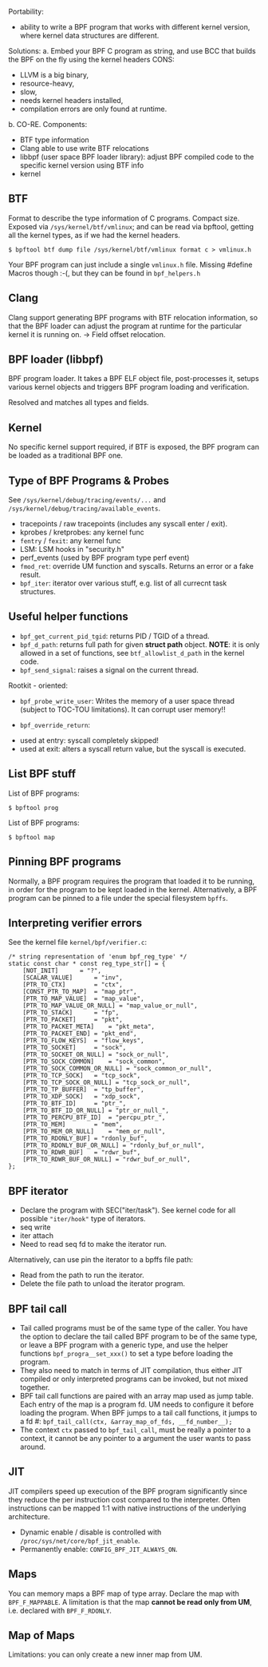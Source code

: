 Portability:
- ability to write a BPF program that works with different kernel version, where
kernel data structures are different.

Solutions:
a. Embed your BPF C program as string, and use BCC that builds the BPF on the fly
  using the kernel headers
CONS:
- LLVM is a big binary,
- resource-heavy,
- slow,
- needs kernel headers installed,
- compilation errors are only found at runtime.

b. CO-RE. Components:
- BTF type information
- Clang able to use write BTF relocations
- libbpf (user space BPF loader library): adjust BPF compiled code to the specific
  kernel version using BTF info
- kernel

## BTF
Format to describe the type information of C programs. Compact size.
Exposed via `/sys/kernel/btf/vmlinux`; and can be read via bpftool, getting all
the kernel types, as if we had the kernel headers.
```
$ bpftool btf dump file /sys/kernel/btf/vmlinux format c > vmlinux.h
```
Your BPF program can just include a single `vmlinux.h` file.
Missing #define Macros though :-(, but they can be found in `bpf_helpers.h`

## Clang
Clang support generating BPF programs with BTF relocation information, so that the
BPF loader can adjust the program at runtime for the particular kernel it is running on.
-> Field offset relocation.

## BPF loader (libbpf)
BPF program loader. It takes a BPF ELF object file, post-processes it, setups various
kernel objects and triggers BPF program loading and verification.

Resolved and matches all types and fields.

## Kernel
No specific kernel support required, if BTF is exposed, the BPF program can be loaded
as a traditional BPF one.

## Type of BPF Programs & Probes
See `/sys/kernel/debug/tracing/events/...` and `/sys/kernel/debug/tracing/available_events`.

- tracepoints / raw tracepoints (includes any syscall enter / exit).
- kprobes / kretprobes: any kernel func
- `fentry` / `fexit`: any kernel func
- LSM: LSM hooks in "security.h"
- perf_events (used by BPF program type perf event)
- `fmod_ret`: override UM function and syscalls. Returns an error or a fake result.
- `bpf_iter`: iterator over various stuff, e.g. list of all currecnt task structures.


## Useful helper functions
- `bpf_get_current_pid_tgid`: returns PID / TGID of a thread.
- `bpf_d_path`:  returns full path for given **struct path** object.
   **NOTE**: it is only allowed in a set of functions, see `btf_allowlist_d_path`
   in the kernel code.
- `bpf_send_signal`: raises a signal on the current thread.

Rootkit - oriented:
- `bpf_probe_write_user`: Writes the memory of a user space thread (subject to TOC-TOU limitations).
  It can corrupt user memory!!

- `bpf_override_return`:
 * used at entry: syscall completely skipped!
 * used at exit: alters a syscall return value, but the syscall is executed.


## List BPF stuff
List of BPF programs:
```
$ bpftool prog
```

List of BPF programs:
```
$ bpftool map
```

## Pinning BPF programs
Normally, a BPF program requires the program that loaded it to be running, in order
for the program to be kept loaded in the kernel.
Alternatively, a BPF program can be pinned to a file under the special filesystem
`bpffs`.

## Interpreting verifier errors
See the kernel file `kernel/bpf/verifier.c`:

```
/* string representation of 'enum bpf_reg_type' */
static const char * const reg_type_str[] = {
	[NOT_INIT]		= "?",
	[SCALAR_VALUE]		= "inv",
	[PTR_TO_CTX]		= "ctx",
	[CONST_PTR_TO_MAP]	= "map_ptr",
	[PTR_TO_MAP_VALUE]	= "map_value",
	[PTR_TO_MAP_VALUE_OR_NULL] = "map_value_or_null",
	[PTR_TO_STACK]		= "fp",
	[PTR_TO_PACKET]		= "pkt",
	[PTR_TO_PACKET_META]	= "pkt_meta",
	[PTR_TO_PACKET_END]	= "pkt_end",
	[PTR_TO_FLOW_KEYS]	= "flow_keys",
	[PTR_TO_SOCKET]		= "sock",
	[PTR_TO_SOCKET_OR_NULL] = "sock_or_null",
	[PTR_TO_SOCK_COMMON]	= "sock_common",
	[PTR_TO_SOCK_COMMON_OR_NULL] = "sock_common_or_null",
	[PTR_TO_TCP_SOCK]	= "tcp_sock",
	[PTR_TO_TCP_SOCK_OR_NULL] = "tcp_sock_or_null",
	[PTR_TO_TP_BUFFER]	= "tp_buffer",
	[PTR_TO_XDP_SOCK]	= "xdp_sock",
	[PTR_TO_BTF_ID]		= "ptr_",
	[PTR_TO_BTF_ID_OR_NULL]	= "ptr_or_null_",
	[PTR_TO_PERCPU_BTF_ID]	= "percpu_ptr_",
	[PTR_TO_MEM]		= "mem",
	[PTR_TO_MEM_OR_NULL]	= "mem_or_null",
	[PTR_TO_RDONLY_BUF]	= "rdonly_buf",
	[PTR_TO_RDONLY_BUF_OR_NULL] = "rdonly_buf_or_null",
	[PTR_TO_RDWR_BUF]	= "rdwr_buf",
	[PTR_TO_RDWR_BUF_OR_NULL] = "rdwr_buf_or_null",
};
```

## BPF iterator

- Declare the program with SEC("iter/task"). See kernel code for all possible `"iter/hook"`
  type of iterators.
- seq write
- iter attach
- Need to read seq fd to make the iterator run.

Alternatively, can use pin the iterator to a bpffs file path:
- Read from the path to run the iterator.
- Delete the file path to unload the iterator program.

## BPF tail call
- Tail called programs must be of the same type of the caller.
  You have the option to declare the tail called BPF program to be of the same type,
  or leave a BPF program with a generic type, and use the helper functions
  `bpf_progra__set_xxx()` to set a type before loading the program.
- They also need to match in terms of JIT compilation, thus either JIT compiled or
  only interpreted programs can be invoked, but not mixed together.
- BPF tail call functions are paired with an array map used as jump table.
  Each entry of the map is a program fd. UM needs to configure it before loading the
  program. When BPF jumps to a tail call functions, it jumps to a fd #:
  `bpf_tail_call(ctx, &array_map_of_fds, __fd_number__);`
- The context `ctx` passed to `bpf_tail_call`, must be really a pointer to a context,
  it cannot be any pointer to a argument the user wants to pass around.

## JIT
JIT compilers speed up execution of the BPF program significantly since they
reduce the per instruction cost compared to the interpreter.
Often instructions can be mapped 1:1 with native instructions of the
underlying architecture.


- Dynamic enable / disable is controlled with `/proc/sys/net/core/bpf_jit_enable`.
- Permanently enable: `CONFIG_BPF_JIT_ALWAYS_ON`.

## Maps

You can memory maps a BPF map of type array. Declare the map with `BPF_F_MAPPABLE`.
A limitation is that the map __cannot be read only from UM__, i.e. declared
with `BPF_F_RDONLY`.

## Map of Maps

Limitations: you can only create a new inner map from UM.
